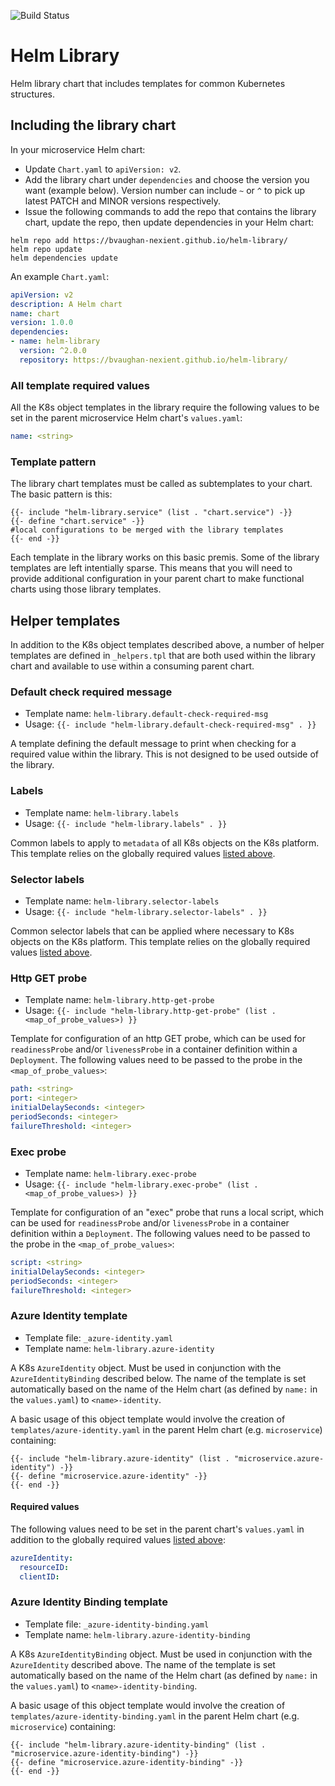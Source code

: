 ![Build Status](https://github.com/bvaughan-nexient/helm-library/actions/workflows/release-helm-chart.yml/badge.svg?branch=main)

# Helm Library

Helm library chart that includes templates for common Kubernetes structures.

## Including the library chart

In your microservice Helm chart:

* Update `Chart.yaml` to `apiVersion: v2`.
* Add the library chart under `dependencies` and choose the version you want (example below). Version number can include `~` or `^` to pick up latest PATCH and MINOR versions respectively.
* Issue the following commands to add the repo that contains the library chart, update the repo, then update dependencies in your Helm chart:

```shell
helm repo add https://bvaughan-nexient.github.io/helm-library/
helm repo update
helm dependencies update
```

An example `Chart.yaml`:

```yaml
apiVersion: v2
description: A Helm chart
name: chart
version: 1.0.0
dependencies:
- name: helm-library
  version: ^2.0.0
  repository: https://bvaughan-nexient.github.io/helm-library/
```

### All template required values

All the K8s object templates in the library require the following values to be set in the parent microservice Helm chart's `values.yaml`:

```yaml
name: <string>
```

### Template pattern

The library chart templates must be called as subtemplates to your chart. The basic pattern is this:

```golang
{{- include "helm-library.service" (list . "chart.service") -}}
{{- define "chart.service" -}}
#local configurations to be merged with the library templates
{{- end -}}
```

Each template in the library works on this basic premis. Some of the library templates are left intentially sparse. This means that you will need to provide additional configuration in your parent chart to make functional charts using those library templates.

## Helper templates

In addition to the K8s object templates described above, a number of helper templates are defined in `_helpers.tpl` that are both used within the library chart and available to use within a consuming parent chart.

### Default check required message

* Template name: `helm-library.default-check-required-msg`
* Usage: `{{- include "helm-library.default-check-required-msg" . }}`

A template defining the default message to print when checking for a required value within the library. This is not designed to be used outside of the library.

### Labels

* Template name: `helm-library.labels`
* Usage: `{{- include "helm-library.labels" . }}`

Common labels to apply to `metadata` of all K8s objects on the K8s platform. This template relies on the globally required values [listed above](#all-template-required-values).

### Selector labels

* Template name: `helm-library.selector-labels`
* Usage: `{{- include "helm-library.selector-labels" . }}`

Common selector labels that can be applied where necessary to K8s objects on the K8s platform. This template relies on the globally required values [listed above](#all-template-required-values).

### Http GET probe

* Template name: `helm-library.http-get-probe`
* Usage: `{{- include "helm-library.http-get-probe" (list . <map_of_probe_values>) }}`

Template for configuration of an http GET probe, which can be used for `readinessProbe` and/or `livenessProbe` in a container definition within a `Deployment`. The following values need to be passed to the probe in the `<map_of_probe_values>`:

```yaml
path: <string>
port: <integer>
initialDelaySeconds: <integer>
periodSeconds: <integer>
failureThreshold: <integer>
```

### Exec probe

* Template name: `helm-library.exec-probe`
* Usage: `{{- include "helm-library.exec-probe" (list . <map_of_probe_values>) }}`

Template for configuration of an "exec" probe that runs a local script, which can be used for `readinessProbe` and/or `livenessProbe` in a container definition within a `Deployment`. The following values need to be passed to the probe in the `<map_of_probe_values>`:

```yaml
script: <string>
initialDelaySeconds: <integer>
periodSeconds: <integer>
failureThreshold: <integer>
```

### Azure Identity template

* Template file: `_azure-identity.yaml`
* Template name: `helm-library.azure-identity`

A K8s `AzureIdentity` object. Must be used in conjunction with the `AzureIdentityBinding` described below. The name of the template is set automatically based on the name of the Helm chart (as defined by `name:` in the `values.yaml`) to `<name>-identity`.

A basic usage of this object template would involve the creation of `templates/azure-identity.yaml` in the parent Helm chart (e.g. `microservice`) containing:

```golang
{{- include "helm-library.azure-identity" (list . "microservice.azure-identity") -}}
{{- define "microservice.azure-identity" -}}
{{- end -}}
```

#### Required values

The following values need to be set in the parent chart's `values.yaml` in addition to the globally required values [listed above](#all-template-required-values):

```yaml
azureIdentity:
  resourceID:
  clientID:
```

### Azure Identity Binding template

* Template file: `_azure-identity-binding.yaml`
* Template name: `helm-library.azure-identity-binding`

A K8s `AzureIdentityBinding` object. Must be used in conjunction with the `AzureIdentity` described above. The name of the template is set automatically based on the name of the Helm chart (as defined by `name:` in the `values.yaml`) to `<name>-identity-binding`.

A basic usage of this object template would involve the creation of `templates/azure-identity-binding.yaml` in the parent Helm chart (e.g. `microservice`) containing:

```golang
{{- include "helm-library.azure-identity-binding" (list . "microservice.azure-identity-binding") -}}
{{- define "microservice.azure-identity-binding" -}}
{{- end -}}
```
